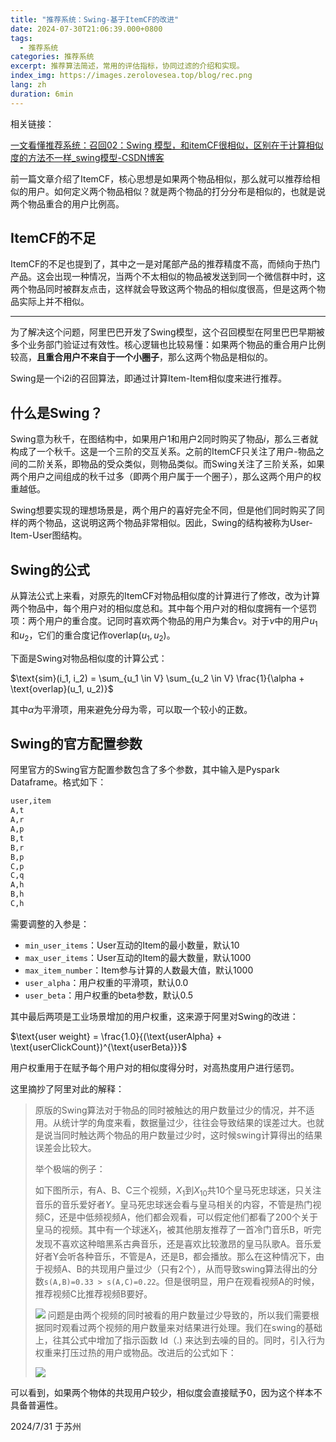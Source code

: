 ```yaml
---
title: "推荐系统：Swing-基于ItemCF的改进"
date: 2024-07-30T21:06:39.000+0800
tags:
  - 推荐系统
categories: 推荐系统
excerpt: 推荐算法简述，常用的评估指标，协同过滤的介绍和实现。
index_img: https://images.zerolovesea.top/blog/rec.png
lang: zh
duration: 6min
---
```

相关链接：

[一文看懂推荐系统：召回02：Swing 模型，和itemCF很相似，区别在于计算相似度的方法不一样_swing模型-CSDN博客](https://blog.csdn.net/weixin_46838716/article/details/126138597)

前一篇文章介绍了ItemCF，核心思想是如果两个物品相似，那么就可以推荐给相似的用户。如何定义两个物品相似？就是两个物品的打分分布是相似的，也就是说两个物品重合的用户比例高。

## ItemCF的不足

ItemCF的不足也提到了，其中之一是对尾部产品的推荐精度不高，而倾向于热门产品。这会出现一种情况，当两个不太相似的物品被发送到同一个微信群中时，这两个物品同时被群友点击，这样就会导致这两个物品的相似度很高，但是这两个物品实际上并不相似。

---

为了解决这个问题，阿里巴巴开发了Swing模型，这个召回模型在阿里巴巴早期被多个业务部门验证过有效性。核心逻辑也比较易懂：如果两个物品的重合用户比例较高，**且重合用户不来自于一个小圈子**，那么这两个物品是相似的。

Swing是一个i2i的召回算法，即通过计算Item-Item相似度来进行推荐。

## 什么是Swing？

Swing意为秋千，在图结构中，如果用户1和用户2同时购买了物品$i$，那么三者就构成了一个秋千。这是一个三阶的交互关系。之前的ItemCF只关注了用户-物品之间的二阶关系，即物品的受众类似，则物品类似。而Swing关注了三阶关系，如果两个用户之间组成的秋千过多（即两个用户属于一个圈子），那么这两个用户的权重越低。

Swing想要实现的理想场景是，两个用户的喜好完全不同，但是他们同时购买了同样的两个物品，这说明这两个物品非常相似。因此，Swing的结构被称为User-Item-User图结构。

## Swing的公式

从算法公式上来看，对原先的ItemCF对物品相似度的计算进行了修改，改为计算两个物品中，每个用户对的相似度总和。其中每个用户对的相似度拥有一个惩罚项：两个用户的重合度。记同时喜欢两个物品的用户为集合$\nu$。对于$\nu$中的用户$u_1$和$u_2$，它们的重合度记作$\text{overlap}(u_1,u_2)$。

下面是Swing对物品相似度的计算公式：

$\text{sim}(i_1, i_2) = \sum_{u_1 \in V} \sum_{u_2 \in V} \frac{1}{\alpha + \text{overlap}(u_1, u_2)}$

其中$\alpha$为平滑项，用来避免分母为零，可以取一个较小的正数。

## Swing的官方配置参数

阿里官方的Swing官方配置参数包含了多个参数，其中输入是Pyspark Dataframe。格式如下：

```bash
user,item
A,t
A,r
A,p
B,t
B,r
B,p
C,p
C,q
A,h
B,h
C,h
```

需要调整的入参是：

- `min_user_items`：User互动的Item的最小数量，默认10
- `max_user_items`：User互动的Item的最大数量，默认1000
- `max_item_number`：Item参与计算的人数最大值，默认1000
- `user_alpha`：用户权重的平滑项，默认0.0
- `user_beta`：用户权重的beta参数，默认0.5

其中最后两项是工业场景增加的用户权重，这来源于阿里对Swing的改进：

$\text{user weight} = \frac{1.0}{(\text{userAlpha} + \text{userClickCount})^{\text{userBeta}}}$

用户权重用于在赋予每个用户对的相似度得分时，对高热度用户进行惩罚。

这里摘抄了阿里对此的解释：

>原版的Swing算法对于物品的同时被触达的用户数量过少的情况，并不适用。从统计学的角度来看，数据量过少，往往会导致结果的误差过大。也就是说当同时触达两个物品的用户数量过少时，这时候swing计算得出的结果误差会比较大。
>
>举个极端的例子：
>
>如下图所示，有A、B、C三个视频，$X_1$到$X_{10}$共10个皇马死忠球迷，只关注音乐的音乐爱好者$Y$。皇马死忠球迷会看与皇马相关的内容，不管是热门视频C，还是中低频视频A，他们都会观看，可以假定他们都看了200个关于皇马的视频。其中有一个球迷$X_1$，被其他朋友推荐了一首冷门音乐B，听完发现不喜欢这种暗黑系古典音乐，还是喜欢比较激昂的皇马队歌A。音乐爱好者Y会听各种音乐，不管是A，还是B，都会播放。那么在这种情况下，由于视频A、B的共现用户量过少（只有2个），从而导致swing算法得出的分数`s(A,B)=0.33 > s(A,C)=0.22`。但是很明显，用户在观看视频A的时候，推荐视频C比推荐视频B要好。
>
>![](https://images.zerolovesea.top/blog/240731-1.png)
> 问题是由两个视频的同时被看的用户数量过少导致的，所以我们需要根据同时观看过两个视频的用户数量来对结果进行处理。我们在swing的基础上，往其公式中增加了指示函数 Id（.) 来达到去噪的目的。同时，引入行为权重来打压过热的用户或物品。改进后的公式如下：
>
> ![](https://images.zerolovesea.top/blog/240731-2.png)

可以看到，如果两个物体的共现用户较少，相似度会直接赋予0，因为这个样本不具备普遍性。



2024/7/31 于苏州
